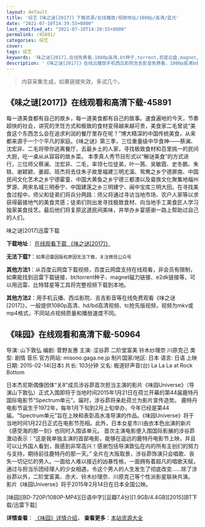 ```yaml
---
layout: default
title: '综艺《味之谜[2017]》下载资源/在线播放/视频地址/1080p/高清/蓝光'
date: "2021-07-10T14:39:55+0800"
last_modified_at: "2021-07-10T14:39:55+0800"
permalink: /45891/
categories: 综艺
cover:
tags: 综艺
keywords: '味之谜[2017],在线免费看,1080p高清,bt种子,torrent,百度云盘,magnet,磁力链,迅雷下载资源'
description: '《味之谜[2017]》在线云播放手机西瓜影院吉吉影音免费看，1080p高清bd/hd未删减完整版和tc抢先枪版，mkv/mp4格式，附带bt/torrent种子、magnet/磁力链、百度云盘、网盘资源迅雷下载链接'
---
```


>内容采集生成，如果链接失效，多试几个。


## 《味之谜[2017]》在线观看和高清下载-45891

每一道美食都有自己的故乡，每一道美食都有自己的故事。速食遍地的今天，节奏超快的社会，讲究的烹饪方式和极致的食材变得越来越可贵，美食家二毛曾说“美食这个东西怎么会在追求利润的餐厅里存在呢？”博大精深的中国传统美食，从来都来源于一个个平凡的家庭。《味之谜》第三季，三位重量级中华食神——蔡澜、沈宏非、二毛将带你逃离餐厅，去最乡土的人家，寻找极致食材和百里挑一的民间大厨，吃一桌从从容容的故乡菜。 本季真人秀节目形式以“解谜美食”的方式进行，三位师父蔡澜、沈宏非、二毛，率领七位徒弟，叶一茜、吴敏霞、史冬鹏、朱轶、谢颖颖、姜超、班杰将去往朱子故里福建三明尤溪、鸳鸯之乡宁德屏南、中国民间文化艺术之乡宁德霍童、中国大黄鱼之乡宁德三都澳以及畲族文化聚集地福州罗源、两宋名城三明泰宁、中国建莲之乡三明建宁、闽中宝库三明大田。在寻找美食过程中，师父和徒弟们将兵分两路：师父将通过寻访当地市场、农户人家等以求获得最接地气的美食灵感；徒弟们则出发寻找极致食材、向当地手工美食匠人学习独家美食技艺。最后他们将复原这道民间美味，并举办乡宴感谢一路上帮助过自己的人们。


味之谜[2017]迅雷下载

**下载地址**： [在线观看下载 《味之谜[2017]》](https://www.993dy.com//vod-detail-id-26765.html) 


**无法下载?**：`如果迅雷因版权原因无法下载，关注微信公众号 `

**其他方法1**：从百度云网盘下载视频，百度云网盘支持在线观看，非会员有限制，如果能找到迅雷下载链接、bt/torrent种子、magnet磁力链接、e2dk链接等，可以用迅雷、比特彗星等工具将完整视频下载到本地。

**其他方法2**：用手机云播、西瓜影院、吉吉影音等在线免费观看《味之谜[2017]》，一般提供1080p高清、hd/bd高清视频、tc抢先版视频，视频为mkv或mp4格式，不同站点视频质量和播放速度不同。


## 《味园》在线观看和高清下载-50964

导演: 山下敦弘 编剧: 菅野友惠 主演: 涩谷昴 二阶堂富美 铃木纱理奈 川原克己 类型: 剧情 音乐 官方网站: misono.gaga.ne.jp 制片国家/地区: 日本 语言: 日语 上映日期: 2015-02-14(日本) 片长: 103分钟 又名: 极道好声音(台) La La La at Rock Bottom

日本杰尼斯偶像团体“关8”成员涉谷昴首次担当主演的影片《味园Universe》（导演山下敦弘）正式入围即将于当地时间2015年1月21日在荷兰开幕的第44届鹿特丹国际电影节“Spectrum单元”。届时，涉谷昴将亲赴荷兰为影片宣传造势。 鹿特丹电影节诞生于1972年，每年1月下旬到2月上旬举办，今年已经是第44届。“Spectrum单元”旨在上映和表彰高水准导演的作品。《味园Universe》将于当地时间1月22日正式在电影节亮相。此外，日本女星市川由衣本色出演的新片《感受海的那一刻》也同时入围该单元。 首次主演电影便入围国际影展的涉谷昴激动表示：“这是我单独主演的首部电影，能够在遥远的鹿特丹电影节上映，并且可以让外国人看到，我感到非常高兴！感谢包括导演敦弘在内的所有主创们的努力与支持，期待前往鹿特丹的那一天。” 全片在大阪取景，涉谷昴饰演只会唱歌、丧失一切记忆的男人。一面给人难以接近的凶暴性格，一面拥有着超凡的唱歌天赋，通过与担当乐团经理人的少女相遇，令这个男人的人生发生了彻底改变……除了涉谷昴以外，二阶堂富美、赤犬、铃木纱理奈、川原克己等个性派影星联袂共演。 影片《味园Universe》将于2015年2月14日在日本全国公映。


[味园][BD-720P/1080P-MP4][日语中字][豆瓣7.4分][1.9GB/4.4GB][2015][BT下载/迅雷下载]

**详情查看**： [《味园》详情介绍](/movie/50964/)， **查看更多**：[本站资源大全](/movie/t/all/)

